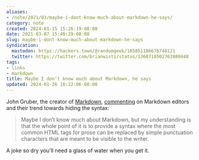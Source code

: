 ```yaml
---
aliases:
- /note/2021/03/maybe-i-dont-know-much-about-markdown-he-says/
category: note
created: 2024-01-15 15:26:19-08:00
date: 2021-03-07 15:40:29-08:00
slug: maybe-i-dont-know-much-about-markdown-he-says
syndication:
  mastodon: https://hackers.town/@randomgeek/105851186676748121
  twitter: https://twitter.com/brianwisti/status/1368710502763880448
tags:
- links
- markdown
title: Maybe I don't know much about Markdown, he says
updated: 2024-01-26 10:22:06-08:00
---
```


John Gruber, the creator of [Markdown](../../../card/Markdown.md), [commenting](https://daringfireball.net/linked/2021/03/05/snell-ios-markdown-editors) on Markdown editors and their trend towards hiding the syntax:

 > 
 > Maybe I don’t know much about Markdown, but my understanding is that the whole point of it is to provide a syntax where the most common HTML tags for prose can be replaced by simple punctuation characters that are meant to be visible to the writer.

A joke so dry you'll need a glass of water when you get it.